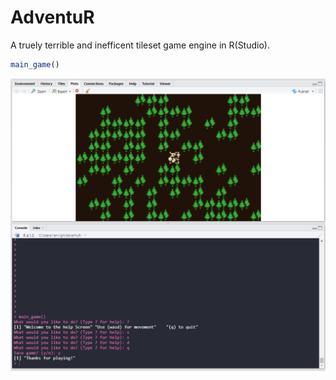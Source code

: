 # AdventuR
A truely terrible and inefficent tileset game engine in R(Studio).

```R
main_game()
```

![](img/screenshot.png)

